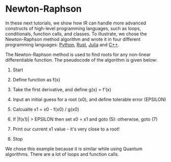 # Newton-Raphson

In these next tutorials, we show how IR can handle more advanced constructs of high-level programming languages, such as loops, conditionals, function calls, and classes. To illustrate, we chose the Newton-Raphson method algorithm and wrote it in four different programming languages: [Python](Python), [Rust](Rust), [Julia](Julia) and [C++](C_C++).

The Newton-Raphson method is used to find roots for any non-linear differentiable function. The pseudocode of the algorithm is given below:

1. Start

2. Define function as f(x)

3. Take the first derivative, and define g(x) = f'(x)

4. Input an initial guess for a root (x0), and define tolerable error (EPSILON)

5. Calcualte x1 = x0 - f(x0) / g(x0)

6. If |f(x1)| > EPSILON then set x0 = x1
    and goto (5): otherwise, goto (7)

7. Print our current x1 value - it's very close to a root!

8. Stop

We chose this example because it is similar while using Quantum algorithms. There are a lot of loops and function calls.